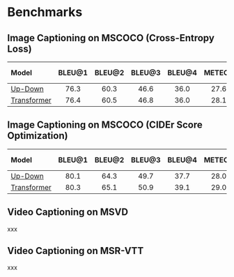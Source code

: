 # Benchmarks

## Image Captioning on MSCOCO (Cross-Entropy Loss)
| Model | BLEU@1 | BLEU@2 | BLEU@3 | BLEU@4 | METEOR | <div style="width:65px">ROUGE-L</div> | <div style="width:55px">CIDEr-D</div> | SPICE |
| :------------ | :------------: | :------------: | :------------: | :------------: | :------------: | :------------: | :------------: | :------------: |
| <a href="https://drive.google.com/drive/folders/1_l1BVxHxkmS_nM9b5wGc66Tn987zApvs">Up-Down</a> | 76.3 | 60.3 | 46.6 | 36.0 | 27.6 | 56.6 | 113.1 | 20.7 |
| <a href="https://drive.google.com/drive/folders/1x3Ozg8yatGdegvTox4dXGHV3CjrGBium">Transformer</a> | 76.4 | 60.5 | 46.8 | 36.0 | 28.1 | 56.7 | 116.5 | 21.0 |

## Image Captioning on MSCOCO (CIDEr Score Optimization)
| Model | BLEU@1 | BLEU@2 | BLEU@3 | BLEU@4 | METEOR | <div style="width:65px">ROUGE-L</div> | <div style="width:55px">CIDEr-D</div> | SPICE |
| :------------ | :------------: | :------------: | :------------: | :------------: | :------------: | :------------: | :------------: | :------------: |
| <a href="https://drive.google.com/drive/folders/1483g0NX4gbyx9QIFrmQSmmjuqg-pbu-O">Up-Down</a> | 80.1 | 64.3 | 49.7 | 37.7 | 28.0 | 58.0 | 124.7 | 21.5 |
| <a href="https://drive.google.com/drive/folders/1HUnulKIWW9zAjz3b-19o8vMC7C1wbsXC">Transformer</a> | 80.3 | 65.1 | 50.9 | 39.1 | 29.0 | 58.7 | 129.3 | 22.7 |

## Video Captioning on MSVD
xxx

## Video Captioning on MSR-VTT
xxx



